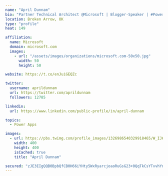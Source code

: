 ```yaml
---
name: "April Dunnam"
bio: "Partner Technical Architect @Microsoft | Blogger-Speaker | #PowerApps, #PowerAutomate, #Office365, #SharePoint | #WIT | #Karaoke Queen"
location: Broken Arrow, OK
type: "profile"
heat: 149

affiliation:
  name: Microsoft
  domain: microsoft.com
  images:
    - url: "/assets/images/organizations/microsoft.com-50x50.jpg"
      width: 50
      height: 50

website: https://t.co/enJuiGEQZc

twitter:
  username: aprildunnam
  url: https://twitter.com/aprildunnam
  followers: 12785

linkedin:
  url: https://www.linkedin.com/public-profile/in/april-dunnam

topics:
  - Power Apps

images:
  - url: https://pbs.twimg.com/profile_images/1326986540329918465/W_IJ6Ih2_400x400.jpg
    width: 400
    height: 400
    isCached: true
    title: "April Dunnam"

secured: "zJE3EIgQQB0BpbQfCB0H66iYHty5WxRyarcjoaoRuGsG23+0QqTkCsYTvvhYnyFLZ/c8J1MIzDPXHHkbo0uAhaTGkhlBGkKigxsPJ+3+p/H0eDVYP8jOaS42yfR2cOh4NqT2lGzVhS3bSc6UgAYc6nc8UdXv27q+p6X2ilo50PnKVyABCJ8hrSz1VvOZ1319fkmqvhTnN0c9C1X9dRYYX9S/wBIivC21uHMhxTcSTGQvSqt0bRRIHHNOWmLSKnUHvsWSZ/z/tZSQHOwE7QKwBXFmrCkOhxIO/DnjWEq+Q3wfSjmK+ge6alQsVGMlj4b3TayqoCsydtoFuttjkM9BPOf0E9G23zJt9vqinZHrT0z6gTsvXNRFqcjGX1RFtFbLtm2y1e+wEz1L4nbblgG4dJQbhxrIoQoNoRy7xwCdEXE=;CRgKjgB8XeBPdGyz00R1Kw=="
---
```


